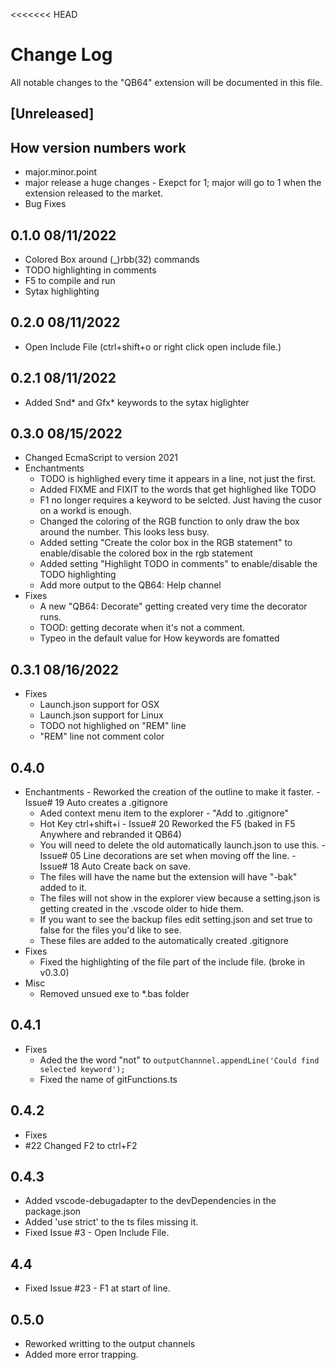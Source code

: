 <<<<<<< HEAD
# Change Log

All notable changes to the "QB64" extension will be documented in this file.

## [Unreleased]

## How version numbers work
  - major.minor.point
  - major release a huge changes  - Exepct for 1; major will go to 1 when the extension released to the market.
  - Bug Fixes

## 0.1.0 08/11/2022
  - Colored Box around (_)rbb(32) commands
  - TODO highlighting in comments
  - F5 to compile and run
  - Sytax highlighting

## 0.2.0 08/11/2022
  - Open Include File (ctrl+shift+o or right click open include file.)

## 0.2.1 08/11/2022
  - Added Snd* and Gfx* keywords to the sytax higlighter

## 0.3.0 08/15/2022
- Changed EcmaScript to version 2021
 - Enchantments
   - TODO is highlighed every time it appears in a line, not just the first.
   - Added FIXME and FIXIT to the words that get highlighed like TODO
   - F1 no longer requires a keyword to be selcted.  Just having the cusor on a workd is enough.
   - Changed the coloring of the RGB function to only draw the box around the number. This looks less busy.
   - Added setting "Create the color box in the RGB statement" to enable/disable the colored box in the rgb statement
   - Added setting "Highlight TODO in comments" to enable/disable the TODO highlighting
   - Add more output to the QB64: Help channel
 - Fixes
   - A new "QB64: Decorate" getting created very time the decorator runs.
   - TOOD: getting decorate when it's not a comment.
   - Typeo in the default value for How keywords are fomatted

## 0.3.1 08/16/2022
- Fixes 
   - Launch.json support for OSX
   - Launch.json support for Linux
   - TODO not highlighed on "REM" line
   - "REM" line not comment color

## 0.4.0
   - Enchantments
    - Reworked the creation of the outline to make it faster.
    - Issue# 19 Auto creates a .gitignore
      - Aded context menu item to the explorer - "Add to .gitignore"
      - Hot Key ctrl+shift+i 
    - Issue# 20 Reworked the F5 (baked in F5 Anywhere and rebranded it QB64)
      - You will need to delete the old automatically launch.json to use this.
    - Issue# 05 Line decorations are set when moving off the line.
    - Issue# 18 Auto Create back on save.
      - The files will have the name but the extension will have "-bak" added to it.
      - The files will not show in the explorer view because a setting.json is getting created in the .vscode older to hide them.
      - If you want to see the backup files edit setting.json and set true to false for the files you'd like to see.
      - These files are added to the automatically created .gitignore
  - Fixes
    - Fixed the highlighting of the file part of the include file. (broke in v0.3.0)    
  - Misc
    - Removed unsued exe to *.bas folder

## 0.4.1
  - Fixes
    - Aded the the word "not" to ```outputChannnel.appendLine('Could find selected keyword');```
    - Fixed the name of gitFunctions.ts

## 0.4.2
  - Fixes
  - #22 Changed F2 to ctrl+F2

## 0.4.3
   - Added vscode-debugadapter to the devDependencies in the package.json
   - Added 'use strict' to the ts files missing it.
   - Fixed Issue #3 - Open Include File.

## 4.4
   - Fixed Issue #23 - F1 at start of line.

## 0.5.0
   - Reworked writting to the output channels
   - Added more error trapping.   